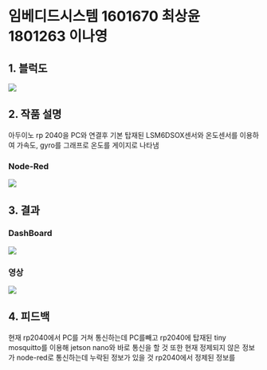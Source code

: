 # 임베디드시스템 1601670 최상윤 1801263 이나영

## 1. 블럭도
<img src="https://user-images.githubusercontent.com/65072588/174707180-eda5d597-3016-4781-89ad-246f235c04d7.JPG">

## 2. 작품 설명
아두이노 rp 2040을 PC와 연결후 기본 탑재된 LSM6DSOX센서와 온도센서를 이용하여 가속도, gyro를 그래프로 온도를 게이지로 나타냄

### Node-Red
<img src="https://user-images.githubusercontent.com/65072588/174705401-6d26e2ac-14cf-4757-9b75-2ba76c9fef97.png">

## 3. 결과
### DashBoard
<img src="https://user-images.githubusercontent.com/65072588/174705299-bdedfd46-1f56-41cd-9500-29063e0586a1.png">

### 영상
<img src="https://user-images.githubusercontent.com/65072588/174706173-a79a1582-6e22-4b83-9ede-6338810bb408.gif">

## 4. 피드백
현재 rp2040에서 PC를 거쳐 통신하는데 PC를빼고 rp2040에 탑재된 tiny mosquitto를 이용해 jetson nano와 바로 통신을 할 것
또한 현재 정제되지 않은 정보가 node-red로 통신하는데 누락된 정보가 있을 것 rp2040에서 정제된 정보를 
